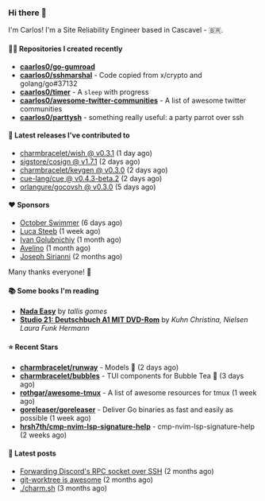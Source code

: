 ### Hi there 👋

I'm Carlos! I'm a Site Reliability Engineer based in Cascavel - 🇧🇷.

#### 👨‍💻 Repositories I created recently
- **[caarlos0/go-gumroad](https://github.com/caarlos0/go-gumroad)**
- **[caarlos0/sshmarshal](https://github.com/caarlos0/sshmarshal)** - Code copied from x/crypto and golang/go#37132
- **[caarlos0/timer](https://github.com/caarlos0/timer)** - A `sleep` with progress
- **[caarlos0/awesome-twitter-communities](https://github.com/caarlos0/awesome-twitter-communities)** - A list of awesome twitter communities
- **[caarlos0/parttysh](https://github.com/caarlos0/parttysh)** - something really useful: a party parrot over ssh

#### 🚀 Latest releases I've contributed to


- [charmbracelet/wish @ v0.3.1](https://github.com/charmbracelet/wish/releases/tag/v0.3.1) (1 day ago)
- [sigstore/cosign @ v1.7.1](https://github.com/sigstore/cosign/releases/tag/v1.7.1) (2 days ago)
- [charmbracelet/keygen @ v0.3.0](https://github.com/charmbracelet/keygen/releases/tag/v0.3.0) (2 days ago)
- [cue-lang/cue @ v0.4.3-beta.2](https://github.com/cue-lang/cue/releases/tag/v0.4.3-beta.2) (2 days ago)
- [orlangure/gocovsh @ v0.3.0](https://github.com/orlangure/gocovsh/releases/tag/v0.3.0) (5 days ago)

#### ❤️ Sponsors
- [October Swimmer](https://github.com/octoberswimmer) (6 days ago)
- [Luca Steeb](https://github.com/steebchen) (1 week ago)
- [Ivan Golubnichiy](https://github.com/h1kkan) (1 month ago)
- [Avelino](https://github.com/avelino) (1 month ago)
- [Joseph Sirianni](https://github.com/jsirianni) (2 months ago)

Many thanks everyone! 🙏

#### 📚 Some books I'm reading
- **[Nada Easy](https://www.goodreads.com/book/show/36041615-nada-easy)** by _tallis gomes_
- **[Studio 21: Deutschbuch A1 MIT DVD-Rom](https://www.goodreads.com/book/show/25495148-studio-21)** by _Kuhn Christina, Nielsen Laura Funk Hermann_

#### ⭐ Recent Stars


- **[charmbracelet/runway](https://github.com/charmbracelet/runway)** - Models 📸 (2 days ago)
- **[charmbracelet/bubbles](https://github.com/charmbracelet/bubbles)** - TUI components for Bubble Tea 🍡 (3 days ago)
- **[rothgar/awesome-tmux](https://github.com/rothgar/awesome-tmux)** - A list of awesome resources for tmux (1 week ago)
- **[goreleaser/goreleaser](https://github.com/goreleaser/goreleaser)** - Deliver Go binaries as fast and easily as possible (1 week ago)
- **[hrsh7th/cmp-nvim-lsp-signature-help](https://github.com/hrsh7th/cmp-nvim-lsp-signature-help)** - cmp-nvim-lsp-signature-help (2 weeks ago)

#### 📄 Latest posts
- [Forwarding Discord&#39;s RPC socket over SSH](https://carlosbecker.com/posts/discord-rpc-ssh/) (2 months ago)
- [git-worktree is awesome](https://carlosbecker.com/posts/git-worktrees/) (2 months ago)
- [./charm.sh](https://carlosbecker.com/posts/charm/) (3 months ago)
